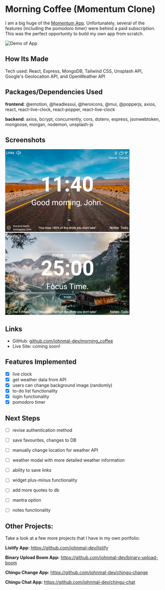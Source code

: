 # Morning Coffee (Momentum Clone)
I am a big huge of the [Momentum App](https://momentumdash.com/). Unfortunately, several of the features (including the pomodoro timer) were behind a paid subscription. This was the perfect opportunity to build my own app from scratch.

![Demo of App](./media/demo.gif)

## How Its Made
Tech used: React, Express, MongoDB, Tailwind CSS, Unsplash API, Google's Geolocation API, and OpenWeather API

## Packages/Dependencies Used
**frontend**: @emotion, @headlessui, @heroicons, @mui, @popperjs, axios, react, react-live-clock, react-popper, react-live-clock

**backend**: axios, bcrypt, concurrently, cors, dotenv, express, jsonwebtoken, mongoose, morgan, nodemon, unsplash-js

## Screenshots
<img src='./media/1.png' alt='image of clock face' width='400'>
<img src='./media/2.png' alt='image of timer face' width='400'>

## Links

- GitHub: [github.com/johnmal-dev/morning_coffee](https://github.com/johnmal-dev/morning_coffee)
- Live Site: coming soon!

## Features Implemented
- [x] live clock
- [x] get weather data from API
- [x] users can change background image (randomly)
- [x] to-do list functionality
- [x] login functionality
- [x] pomodoro timer

## Next Steps
- [ ] revise authentication method
- [ ] save favourites, changes to DB
- [ ] manually change location for weather API
- [ ] weather modal with more detailed weather information
- [ ] ability to save links
- [ ] widget plus-minus functionality
- [ ] add more quotes to db
- [ ] mantra option
- [ ] notes functionality


## Other Projects:

Take a look at a few more projects that I have in my own portfolio:

**Listify App:** https://github.com/johnmal-dev/listify

**Binary Upload Boom App:** https://github.com/johnmal-dev/binary-upload-boom

**Chingu Change App:** https://github.com/johnmal-dev/chingu-change

**Chingu Chat App:** https://github.com/johnmal-dev/chingu-chat